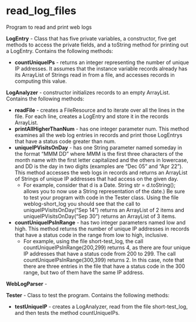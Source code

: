 # read_log_files
Program to read and print web logs

<b>LogEntry</b> - Class that has five private variables, a constructor, five get methods to access the private fields, and a toString method for printing out a LogEntry. Contains the following methods:
* <b>countUniqueIPs</b> - returns an integer representing the number of unique IP addresses. It assumes that the instance variable records already has its ArrayList of Strings read in from a file, and accesses records in computing this value. 

<b>LogAnalyzer</b> - constructor initializes records to an empty ArrayList. Contains the following methods:
* <b>readFile</b> - creates a FileResource and to iterate over all the lines in the file. For each line, creates a LogEntry and store it in the records ArrayList. 
* <b>printAllHigherThanNum</b> - has one integer parameter num. This method examines all the web log entries in records and print those LogEntrys that have a status code greater than num.
* <b>uniqueIPVisitsOnDay</b> - has one String parameter named someday in the format “MMM DD” where MMM is the first three characters of the month name with the first letter capitalized and the others in lowercase, and DD is the day in two digits (examples are “Dec 05” and “Apr 22”). This method accesses the web logs in records and returns an ArrayList of Strings of unique IP addresses that had access on the given day.
  * For example, consider that d is a Date. String str = d.toString(); allows you to now use a String representation of the date.) Be sure to test your program with code in the Tester class. Using the file weblog-short_log you should see that the call to uniqueIPVisitsOnDay(“Sep 14”) returns an ArrayList of 2 items and uniqueIPVisitsOnDay(“Sep 30”) returns an ArrayList of 3 items.
* <b>countUniqueIPsInRange</b> - has two integer parameters named low and high. This method returns the number of unique IP addresses in records that have a status code in the range from low to high, inclusive.
  * For example, using the file short-test_log, the call countUniqueIPsInRange(200,299) returns 4, as there are four unique IP addresses that have a status code from 200 to 299. The call countUniqueIPsInRange(300,399) returns 2. In this case, note that there are three entries in the file that have a status code in the 300 range, but two of them have the same IP address.

<b>WebLogParser</b> - 

<b>Tester</b> - Class to test the program. Contains the following methods:
* <b>testUniqueIP</b> - creates a LogAnalyzer, read from the file short-test_log, and then tests the method countUniqueIPs.
